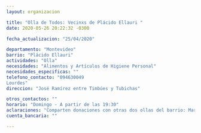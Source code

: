 ```yaml
---
layout: organizacion

title: "Olla de Todos: Vecinxs de Plácido Ellauri "
date: 2020-05-26 20:22:32 -0300

fecha_actualizacion: "25/04/2020"

departamento: "Montevideo"
barrio: "Plácido Ellauri"
actividades: "Olla"
necesidades: "Alimentos y Artículos de Higiene Personal"
necesidades_especificas: ""
telefono_contacto: "094630049
Lourdes"
direccion: "José Ramírez entre Timbúes y Tubichas"

otros_contactos: ""
horario: "Domingo - A partir de las 19:30"
aclaraciones: "Comparten donaciones con otras dos ollas del barrio: Marconi y Barrio Borro"
cuenta_bancaria: ""

---
```

